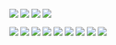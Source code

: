 ![](https://github.com/dengbaoling/wechat_images/blob/master/dianqi/Screenshot_2018-02-23-14-13-41-417_com.tencent.mm.png)
![](https://github.com/dengbaoling/wechat_images/blob/master/dianqi/Screenshot_2018-02-23-14-13-51-198_com.tencent.mm.png)
![](https://github.com/dengbaoling/wechat_images/blob/master/dianqi/Screenshot_2018-02-23-14-13-56-848_com.tencent.mm.png)
![](https://github.com/dengbaoling/wechat_images/blob/master/dianqi/Screenshot_2018-02-23-14-14-06-395_com.tencent.mm.png)

![](https://github.com/dengbaoling/wechat_images/blob/master/dianqi/Screenshot_2018-02-23-14-14-17-094_com.tencent.mm.png)
![](https://github.com/dengbaoling/wechat_images/blob/master/dianqi/Screenshot_2018-02-23-14-14-26-149_com.tencent.mm.png)
![](https://github.com/dengbaoling/wechat_images/blob/master/dianqi/Screenshot_2018-02-23-14-14-36-854_com.tencent.mm.png)
![](https://github.com/dengbaoling/wechat_images/blob/master/dianqi/Screenshot_2018-02-23-14-16-04-338_com.tencent.mm.png)
![](https://github.com/dengbaoling/wechat_images/blob/master/dianqi/Screenshot_2018-02-23-14-16-17-312_com.tencent.mm.png)
![](https://github.com/dengbaoling/wechat_images/blob/master/dianqi/Screenshot_2018-02-23-14-17-26-836_com.tencent.mm.png)
![](https://github.com/dengbaoling/wechat_images/blob/master/dianqi/Screenshot_2018-02-23-14-17-33-682_com.tencent.mm.png)
![](https://github.com/dengbaoling/wechat_images/blob/master/dianqi/Screenshot_2018-02-23-14-17-38-577_com.tencent.mm.png)
![](https://github.com/dengbaoling/wechat_images/blob/master/dianqi/Screenshot_2018-02-23-14-17-48-414_com.tencent.mm.png)
